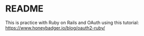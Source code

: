 # README

This is practice with Ruby on Rails and OAuth using this tutorial: https://www.honeybadger.io/blog/oauth2-ruby/
